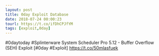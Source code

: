 ```yaml
---
layout: post
title: 0day Exploit Database
date: 2018-07-24 00:00:23
tourl: https://t.co/ifDhCPJfYM
tags: [exploit,0day]
---
```

#0daytoday #Splinterware System Scheduler Pro 5.12 - Buffer Overflow (SEH) Exploit [#0day #Exploit] https://t.co/50mlasfuek